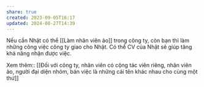 ```yaml
---
share: true
created: 2023-09-05T16:17
updated: 2024-08-27T14:39
---
```


Nếu cần Nhật có thể [[Làm nhân viên ảo]] trong công ty, còn bạn thì làm những công việc công ty giao cho Nhật. Có thể CV của Nhật sẽ giúp tăng khả năng nhận được việc.

Xem thêm:: [[Đối với công ty, nhân viên có cộng tác viên riêng, nhân viên ảo, người đại diện nhóm, bán việc là những cái tên khác nhau cho cùng một thứ]]